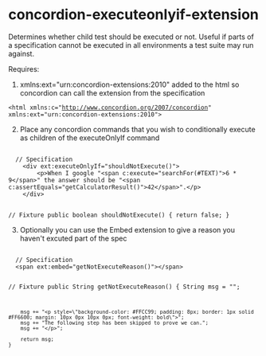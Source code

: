 concordion-executeonlyif-extension
==================================

Determines whether child test should be executed or not.  Useful if parts of a specification cannot be executed in all environments a test suite may run against.

Requires:

1. xmlns:ext="urn:concordion-extensions:2010" added to the html so concordion can call the extension from the specification

  <code>&lt;html xmlns:c="http://www.concordion.org/2007/concordion" xmlns:ext="urn:concordion-extensions:2010"&gt;</code>

2. Place any concordion commands that you wish to conditionally execute as children of the executeOnlyIf command

  <code>
  // Specification
	&lt;div ext:executeOnlyIf="shouldNotExecute()"&gt;
		&lt;p&gt;When I google "&lt;span c:execute="searchFor(#TEXT)"&gt;6 * 9&lt;/span&gt;" the answer should be "&lt;span c:assertEquals="getCalculatorResult()"&gt;42&lt;/span&gt;".&lt;/p&gt;
	&lt;/div&gt;

  // Fixture
	public boolean shouldNotExecute() {
		return false;
	}
  </code>

3. Optionally you can use the Embed extension to give a reason you haven't excuted part of the spec

  <code>
  // Specification
  &lt;span ext:embed="getNotExecuteReason()"&gt;&lt;/span&gt;

  // Fixture
  public String getNotExecuteReason() {
		String msg = "";

		msg += "<p style=\"background-color: #FFCC99; padding: 8px; border: 1px solid #FF6600; margin: 10px 0px 10px 0px; font-weight: bold\">";
		msg += "The following step has been skipped to prove we can.";
		msg += "</p>";

		return msg;
	}
  </code>
